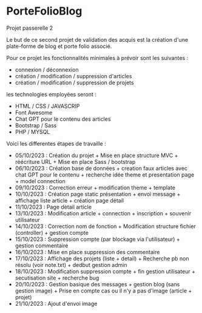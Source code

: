 # PorteFolioBlog
Projet passerelle 2

Le but de ce second projet de validation des acquis est la création d'une plate-forme de blog et porte folio associé.

Pour ce projet les fonctionnalités minimales à prévoir sont les suivantes :

- connexion / déconnexion 
- création / modification / suppression d'articles 
- création / modification / suppression de projets 

les technologies employées seront : 

- HTML / CSS / JAVASCRIP
- Font Awesome
- Chat GPT pour le contenu des articles 
- Bootstrap / Sass
- PHP / MYSQL


Voici les differentes étapes de travaille :

- 05/10/2023 : Création du projet + Mise en place structure MVC + réécriture URL + Mise en place Sass / bootstrap
- 06/10/2023 : Création base de données + creation faux articles avec chat GPT pour le contenu + recherche idée theme et presentation page + model connection
- 09/10/2023 : Correction erreur + modification theme + template
- 10/10/2023 : Création page static présentation + envoi message + affichage liste article + création page détail
- 11/10/2023 : Page détail article
- 13/10/2023 : Modification article + connection + inscription + souvenir utilisateur 
- 14/10/2023 : Correction nom de fonction + Modification structure fichier (controller) + gestion compte 
- 15/10/2023 : Suppression compte (par blockage via l'utilisateur) + gestion commentaire
- 16/10/2023 : Mise en place suppression des commentaire
- 17/10/2023 : Affichage des projets (liste + detail) + Recherche pb non résolu (voir note.txt) + dedbut gestion admin
- 18/10/2023 : Modification suppression compte + fin gestion utilisateur + secutisation site  + recherche bug
- 20/10/2023 : Gestion basique des messages + gestion blog (sans gestion image) + Prise en compte cas ou il n'y a pas d'image (article + projet)
- 21/10/2023 : Ajout d'envoi image